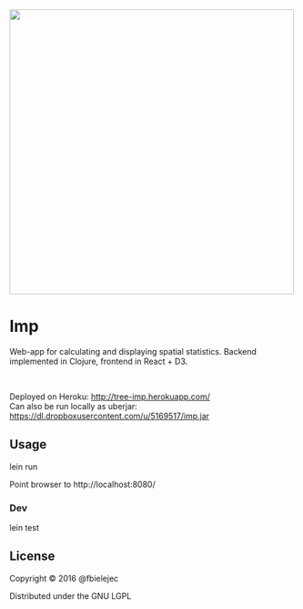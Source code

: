 <img src="http://dl.dropboxusercontent.com/u/5169517/Screenshot.png" width="500" align="center">

# Imp

Web-app for calculating and displaying spatial statistics.
Backend implemented in Clojure, frontend in React + D3. 

<br />

Deployed on Heroku: http://tree-imp.herokuapp.com/ <br />
Can also be run locally as uberjar: https://dl.dropboxusercontent.com/u/5169517/imp.jar 

## Usage

lein run

Point browser to http://localhost:8080/

### Dev

lein test

## License

Copyright © 2016 @fbielejec

Distributed under the GNU LGPL

